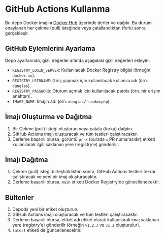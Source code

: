 # GitHub Actions Kullanma

Bu depo Docker imajını [Docker Hub](https://hub.docker.com/r/dunglas/frankenphp) üzerinde derler ve dağıtır.
Bu durum onaylanan her çekme (pull) isteğinde veya çatallandıktan (fork) sonra gerçekleşir.

## GitHub Eylemlerini Ayarlama

Depo ayarlarında, gizli değerler altında aşağıdaki gizli değerleri ekleyin:

- `REGISTRY_LOGIN_SERVER`: Kullanılacak Docker Registry bilgisi (örneğin `docker.io`).
- `REGISTRY_USERNAME`: Giriş yapmak için kullanılacak kullanıcı adı (örn. `dunglas`).
- `REGISTRY_PASSWORD`: Oturum açmak için kullanılacak parola (örn. bir erişim anahtarı).
- `IMAGE_NAME`: İmajın adı (örn. `dunglas/frankenphp`).

## İmajı Oluşturma ve Dağıtma

1. Bir Çekme (pull) İsteği oluşturun veya çatala (forka) dağıtın.
2. GitHub Actions imajı oluşturacak ve tüm testleri çalıştıracaktır.
3. Derleme başarılı olursa, görüntü `pr-x` (burada `x` PR numarasıdır) etiketi kullanılarak ilgili saklanan yere (registry'e) gönderilir.

## İmajı Dağıtma

1. Çekme (pull) isteği birleştirildikten sonra, GitHub Actions testleri tekrar çalıştıracak ve yeni bir imaj oluşturacaktır.
2. Derleme başarılı olursa, `main` etiketi Docker Registry'de güncellenecektir.

## Bültenler

1. Depoda yeni bir etiket oluşturun.
2. GitHub Actions imajı oluşturacak ve tüm testleri çalıştıracaktır.
3. Derleme başarılı olursa, etiket adı etiket olarak kullanılarak imaj saklanan yere (registry'e) gönderilir (örneğin `v1.2.3` ve `v1.2` oluşturulur).
4. `latest` etiketi de güncellenecektir.
